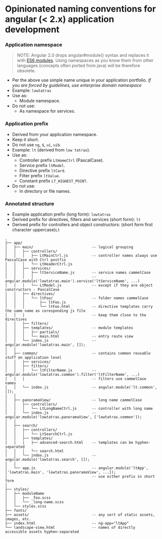 
# Opinionated naming conventions for angular (< 2.x) application development

### Application namespace
> NOTE: Angular 2.0 drops angular#module() syntax and replaces it with [ES6 modules](http://exploringjs.com/es6/ch_modules.html). Using namespaces as you know them from other languages (concepts often ported from java) will be therefore obsolete.

- Per the above use simple name unique in your application portfolio. _If you are forced by guidelines, use enterprise domain namespace_
- Example: `lowtatras`
- Use as: 
    - Module namespace.  
- Do not use:
    - As namespace for services.    


### Application prefix
- Derived from your application namespace.
- Keep it short.
- Do not use `ng`, `$`, `ui`, `uib`.
- Example: `lt` (derived from `low tatras`).
- Use as:
    - Controller prefix `LtHomeCtrl` (PascalCase).
    - Service prefix `ltModel`.
    - Directive prefix `ltCard`.
    - Filter prefix `ltValue`.
    - Constant prefix `LT_HIGHEST_POINT`.
- Do not use:
    - In directory or file names.    


### Annotated structure    
- Example application prefix (long form): `lowtatras`
- Derived prefix for directives, filters and services (short form): `lt`
- Derived prefix for controllers and object constructors: (short form first character uppercase)`Lt`

```
.
├── app/
│   ├── main/                           -- logical grouping
│   │   ├── controllers/
│   │   │   ├── LtMainCtrl.js           -- controller names always use PascalCase with Ctrl postfix
│   │   │   └── LtHeaderCtrl.js
│   │   ├── services/
│   │   │   ├── ltServiceName.js        -- service names cammelCase
│   │   │   │                           -- angular.module('lowtatras.main').service('ltServiceName', ...)
│   │   │   └── LtModel.js              -- except if they are object constructors - PascalCase
│   │   ├── directives/
│   │   │   └── ltFoo/                  -- folder names cammelCase
│   │   │       ├── ltFoo.js
│   │   │       └── ltFoo.html          -- directive templates carry the same name as coresponding js file
│   │   │                               -- keep them close to the directives
│   │   ├── filters/
│   │   ├── templates/                  -- module templates
│   │   │   ├── partials/
│   │   │   └── main.html               -- entry route view
│   │   └── index.js                    -- angular.module('lowtatras.main', []);
│   │               
│   ├── common/                         -- contains common reusable stuff on application level
│   │   ├── services/   
│   │   ├── filters/    
│   │   │   └── ltFilterName.js         -- angular.module('lowtatras.common').filter('ltFilterName', ...)
│   │   │                               -- filters use cammelCase names
│   │   └── index.js                    -- angular.module('lt.common', []);
│   │   
│   ├── panoramaView/                   -- long name cammelCase
│   │   ├── controllers/    
│   │   │   └── LtLongNameCtrl.js       -- controller with long name
│   |   └── index.js                    -- angular.module('lowtatras.panoramaView', ['lowtatras.common']);
│   │           
│   ├── search/                 
│   │   ├── controllers/    
│   │   │   └── LtSearchCtrl.js          
│   │   ├── templates/
|   |   |   ├── advanced-search.html    -- templates can be hyphen-separated 
│   │   │   └── search.html 
│   │   └── index.js                    -- angular.module('lowtatras.search', []);
│   │       
│   └── app.js                          -- angular.module('ltApp', ['lowtatras.main', 'lowtatras.panoramaView', ...]);
│                                       -- use either prefix in short form
│
├── styles/
│   ├── moduleName
│   │   ├── _foo.scss
│   │   └── _long-name.scss
│   └── styles.scss
├── fonts/
├── assets/                             -- any sort of static assets, images, etc.
├── index.html                          -- ng-app="ltApp"
└── landscape-view.html                 -- names of directly accessible assets hyphen-separated 
```